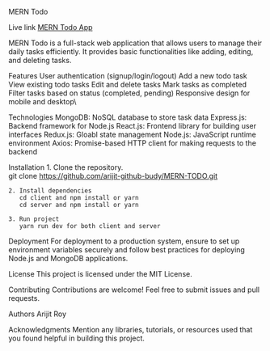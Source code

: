 MERN Todo

Live link
    [MERN Todo App](https://todo-frontend-prod.vercel.app/)

MERN Todo is a full-stack web application that allows users to manage their daily tasks efficiently. It provides basic functionalities like adding, editing, and deleting tasks.

Features
    User authentication (signup/login/logout)
    Add a new todo task
    View existing todo tasks
    Edit and delete tasks
    Mark tasks as completed
    Filter tasks based on status (completed, pending)
    Responsive design for mobile and desktop\

Technologies
    MongoDB: NoSQL database to store task data
    Express.js: Backend framework for Node.js
    React.js: Frontend library for building user interfaces
    Redux.js: Gloabl state management
    Node.js: JavaScript runtime environment
    Axios: Promise-based HTTP client for making requests to the backend


Installation
    1. Clone the repository.    
        git clone https://github.com/arijit-github-budy/MERN-TODO.git
    
    2. Install dependencies
       cd client and npm install or yarn
       cd server and npm install or yarn
    
    3. Run project
       yarn run dev for both client and server

Deployment
    For deployment to a production system, ensure to set up environment variables securely and follow best practices for deploying Node.js and MongoDB applications.

License
    This project is licensed under the MIT License.

Contributing
    Contributions are welcome! Feel free to submit issues and pull requests.

Authors
    Arijit Roy

Acknowledgments
    Mention any libraries, tutorials, or resources used that you found helpful in building this project.     
